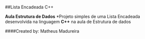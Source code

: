 ##Lista Encadeada C++

**Aula Estrutura de Dados**
  *Projeto simples de uma Lista Encadeada desenvolvida na linguagem __C++__ na aula de Estrutura de dados
  
####Created by: Matheus Madureira
